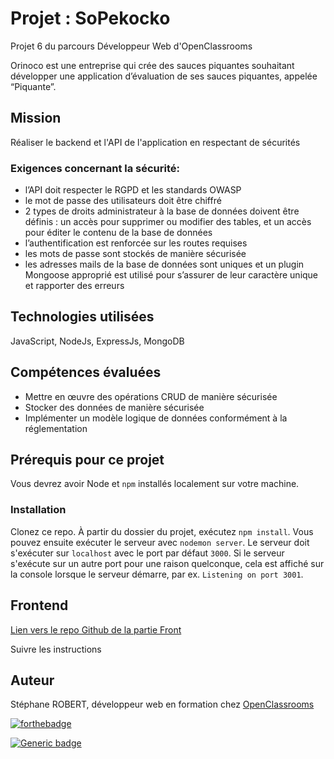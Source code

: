 # Projet : SoPekocko

Projet 6 du parcours Développeur Web d'OpenClassrooms

Orinoco est une entreprise qui crée des sauces piquantes souhaitant développer une application d’évaluation de ses sauces piquantes, appelée “Piquante”.

## Mission

Réaliser le backend et l'API de l'application en respectant de sécurités

### Exigences concernant la sécurité:

- l’API doit respecter le RGPD et les standards OWASP
- le mot de passe des utilisateurs doit être chiffré
- 2 types de droits administrateur à la base de données doivent être définis : un accès pour supprimer ou modifier des tables, et un accès pour éditer le contenu de la base de données
- l’authentification est renforcée sur les routes requises
- les mots de passe sont stockés de manière sécurisée
- les adresses mails de la base de données sont uniques et un plugin Mongoose approprié est utilisé pour s’assurer de leur caractère unique et rapporter des erreurs

## Technologies utilisées

JavaScript, NodeJs, ExpressJs, MongoDB

## Compétences évaluées

- Mettre en œuvre des opérations CRUD de manière sécurisée
- Stocker des données de manière sécurisée
- Implémenter un modèle logique de données conformément à la réglementation

## Prérequis pour ce projet

Vous devrez avoir Node et `npm` installés localement sur votre machine.

### Installation

Clonez ce repo. À partir du dossier du projet, exécutez `npm install`. Vous pouvez ensuite exécuter le serveur avec `nodemon server`.
Le serveur doit s'exécuter sur `localhost` avec le port par défaut `3000`. Si le serveur s'exécute sur un autre port pour une raison quelconque, cela est affiché sur la console lorsque le serveur démarre, par ex. `Listening on port 3001`.

## Frontend

[Lien vers le repo Github de la partie Front](https://github.com/OpenClassrooms-Student-Center/dwj-projet6) 

Suivre les instructions

## Auteur

Stéphane ROBERT, développeur web en formation chez [OpenClassrooms](https://openclassrooms.com/)

[![forthebadge](http://forthebadge.com/images/badges/built-with-love.svg)](http://forthebadge.com)

[![Generic badge](https://img.shields.io/badge/STATUS-SUCCESS-green)](https://shields.io/)

